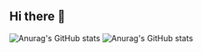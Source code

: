 ## Hi there 👋

<!--
**chem-help/chem-help** is a ✨ _special_ ✨ repository because its `README.md` (this file) appears on your GitHub profile.

Here are some ideas to get you started:

- 🔭 I’m currently working on ...
- 🌱 I’m currently learning ...
- 👯 I’m looking to collaborate on ...
- 🤔 I’m looking for help with ...
- 💬 Ask me about ...
- 📫 How to reach me: ...
- 😄 Pronouns: ...
- ⚡ Fun fact: ...
-->
![Anurag's GitHub stats](https://github-readme-stats.vercel.app/api?username=catdogdonkey&show_icons=true&theme=transparent)
![Anurag's GitHub stats](https://github-readme-stats.vercel.app/api?username=chem-help&show_icons=true&theme=transparent)
